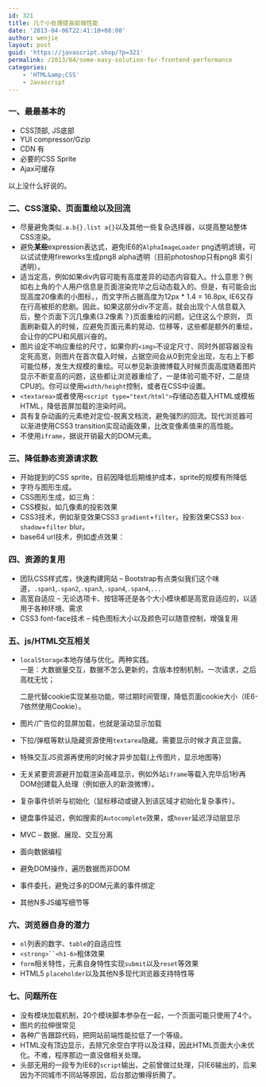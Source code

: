 ```yaml
---
id: 321
title: 几个小处理提高前端性能
date: '2013-04-06T22:41:10+08:00'
author: wenjie
layout: post
guid: 'https://javascript.shop/?p=321'
permalink: /2013/04/some-easy-solution-for-frontend-performance
categories:
    - 'HTML&amp;CSS'
    - Javascript
---
```


### 一、最最基本的

- CSS顶部, JS底部
- YUI compressor/Gzip
- CDN 有
- 必要的CSS Sprite
- Ajax可缓存

以上没什么好说的。

### 二、CSS渲染、页面重绘以及回流

- 尽量避免类似`.a.b{}.list a{}`以及其他一些复杂选择器，以提高整站整体CSS渲染。
- 避免**某些**expression表达式，避免IE6的`AlphaImageLoader` png透明滤镜，可以试试使用fireworks生成png8 alpha透明（目前photoshop只有png8 索引透明）。
- 适当定高，例如如果div内容可能有高度差异的动态内容载入。什么意思？例如右上角的个人用户信息是页面渲染完毕之后动态载入的。但是，有可能会出现高度20像素的小图标，，而文字所占据高度为12px \* 1.4 = 16.8px, IE6又存在行高被拒的悲剧。因此，如果这部分div不定高，就会出现个人信息载入后，整个页面下沉几像素(3.2像素？)页面重绘的问题。记住这么个原则， 页面刷新载入的时候，应避免页面元素的晃动、位移等，这些都是额外的重绘，会让你的CPU和风扇兴奋的。
- 图片设定不响应重绘的尺寸，如果你的`<img>`不设定尺寸、同时外部容器没有定死高宽，则图片在首次载入时候，占据空间会从0到完全出现，左右上下都可能位移，发生大规模的重绘。可以参见新浪微博载入时候页面高度随着图片显示不断变高的问题，这些都让浏览器重绘了，一是体验可能不好，二是烧CPU的。你可以使用`width/height`控制，或者在CSS中设置。
- `<textarea>`或者使用`<script type="text/html">`存储动态载入HTML或模板HTML，降低首屏加载的渲染时间。
- 具有复杂动画的元素绝对定位-脱离文档流，避免强烈的回流。现代浏览器可以渐进使用CSS3 transition实现动画效果，比改变像素值来的高性能。
- 不使用`iframe`，据说开销最大的DOM元素。

### 三、降低静态资源请求数

- 开始提到的CSS sprite，目前因降低后期维护成本，sprite的规模有所降低
- 字符与图形生成。
- CSS图形生成，如三角：
- CSS模拟，如几像素的投影效果
- CSS3技术，例如渐变效果CSS3 `gradient`+`filter`。投影效果CSS3 `box-shadow`+`filter` blur。
- base64 url技术，例如虚点效果：

### 四、资源的复用

- 团队CSS样式库，快速构建网站 – Bootstrap有点类似我们这个味道，`.span1`,`.span2`,`.span3`,`.span4`,`.span4`,`...`
- 高宽自适应 – 无论选项卡、按钮等还是各个大小模块都是高宽自适应的，以适用于各种环境、需求
- CSS3 font-face技术 – 纯色图标大小以及颜色可以随意控制，增强复用

### 五、js/HTML交互相关

- `localStorage`本地存储与优化。两种实践。  
    一是：大数据量交互，数据不怎么更新的，含版本控制机制，一次请求，之后高枕无忧；  
      
      
      
    二是代替cookie实现某些功能，带过期时间管理，降低页面cookie大小（IE6-7依然使用Cookie）。
- 图片/广告位的显屏加载，也就是滚动显示加载
- 下拉/弹框等默认隐藏资源使用`textarea`隐藏。需要显示时候才真正显露。
- 特殊交互JS资源再使用的时候才异步加载(上传图片，显示地图等)
- 无关紧要资源避开加载渲染高峰显示，例如外站`iframe`等载入完毕后1秒再DOM创建载入处理（例如嵌入的新浪微博）。
- 复杂事件侦听与初始化（鼠标移动或键入到该区域才初始化复杂事件）。
- 键盘事件延迟，例如搜索的`Autocomplete`效果，或`hover`延迟浮动层显示
- MVC – 数据、展现、交互分离
- 面向数据编程
- 避免DOM操作，遍历数据而非DOM
- 事件委托，避免过多的DOM元素的事件绑定
- 其他N多JS编写细节等

### 六、浏览器自身的潜力

- `ol`列表的数字、`table`的自适应性
- `<strong>``<h1-6>`粗体效果
- `form`相关特性，元素自身特性实现`submit`以及`reset`等效果
- HTML5 `placeholder`以及其他N多现代浏览器支持特性等

### 七、问题所在

- 没有模块加载机制，20个模块脚本参杂在一起，一个页面可能只使用了4个。
- 图片的拉伸很常见
- 各种广告跟踪代码，把网站前端性能拉低了一个等级。
- HTML没有顶边显示，去除冗余空白字符以及注释，因此HTML页面大小未优化。不难，程序那边一直没做相关处理。
- 头部无用的一段专为IE6的`script`输出，之前曾做过处理，只IE6输出的，后来因为不同城市不同站等原因，后台那边懒得折腾了。